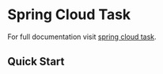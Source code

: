 # Spring Cloud Task

For full documentation visit [spring cloud task](http://cloud.spring.io/spring-cloud-task/).

## Quick Start

